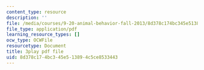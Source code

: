 ```yaml
---
content_type: resource
description: ''
file: /media/courses/9-20-animal-behavior-fall-2013/8d378c174bc345e513894c5ce8533443_472242.pdf
file_type: application/pdf
learning_resource_types: []
ocw_type: OCWFile
resourcetype: Document
title: 3play pdf file
uid: 8d378c17-4bc3-45e5-1389-4c5ce8533443
---
```

